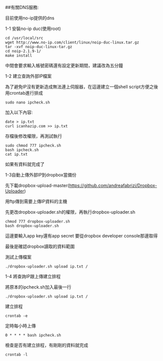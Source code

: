 ##有關DNS服務:

目前使用no-ip提供的dns

1-1 安裝no-ip duc(使用root)

```
cd /usr/local/src
wget http://www.no-ip.com/client/linux/noip-duc-linux.tar.gz
tar -xvf noip-duc-linux-tar.gz
cd noip-2.1.9-1/
make install
```

中間會要求輸入帳號密碼還有設定更新期間，建議改為五分鐘

1-2 建立查詢外部IP檔案

為了避免IP沒有更新造成無法連上伺服器，在這邊建立一個shell script方便之後用crontab進行排成

`sudo nano ipcheck.sh`

加入以下內容:

```
date > ip.txt
curl icanhazip.com >> ip.txt
```

存檔後修改權限，再測試執行

```
sudo chmod 777 ipcheck.sh
bash ipcheck.sh
cat ip.txt
```
如果有資料就完成了

1-3自動上傳外部IP到dropbox當備份

先下載dropbox-upload-master(https://github.com/andreafabrizi/Dropbox-Uploader)

用ftp傳到需要上傳IP資料的主機

先更改dropbox-uploader.sh的權限，再執行dropbox-uploader.sh
```
chmod 777 dropbox-uploader.sh
bash dropbox-uploader.sh
```
這邊要輸入app key還有app secret 要從dropbox developer console那邊取得

最後是確認dropbox讀取的資料範圍

測試上傳檔案

`./dropbox-uploader.sh upload ip.txt /`

1-4 將查詢IP跟上傳建立排程

將原本的ipcheck.sh加入最後一行

`./dropbox-uploader.sh upload ip.txt /`

建立排程

`crontab -e`

定時每小時上傳

`0 * * * * bash ipcheck.sh`

檢查是否有建立排程，有剛剛的資料就完成

`crontab -l`



